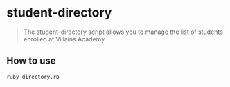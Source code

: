 # student-directory

>The student-directory script allows you to manage 
>the list of students enrolled at Villains Academy

## How to use

```shell
ruby directory.rb
```